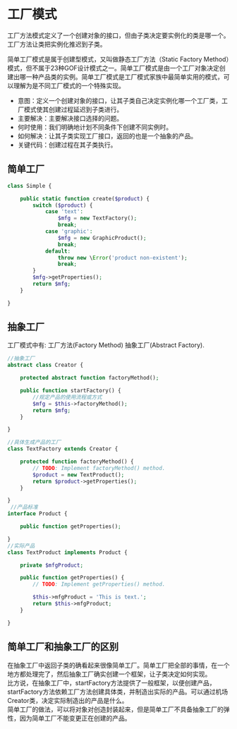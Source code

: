 # 工厂模式
工厂方法模式定义了一个创建对象的接口，但由子类决定要实例化的类是哪一个。工厂方法让类把实例化推迟到子类。


简单工厂模式是属于创建型模式，又叫做静态工厂方法（Static Factory Method）模式，但不属于23种GOF设计模式之一。简单工厂模式是由一个工厂对象决定创建出哪一种产品类的实例。简单工厂模式是工厂模式家族中最简单实用的模式，可以理解为是不同工厂模式的一个特殊实现。

- 意图：定义一个创建对象的接口，让其子类自己决定实例化哪一个工厂类，工厂模式使其创建过程延迟到子类进行。
- 主要解决：主要解决接口选择的问题。
- 何时使用：我们明确地计划不同条件下创建不同实例时。
- 如何解决：让其子类实现工厂接口，返回的也是一个抽象的产品。
- 关键代码：创建过程在其子类执行。

## 简单工厂
```php
class Simple {

    public static function create($product) {
        switch ($product) {
            case 'text':
                $mfg = new TextFactory();
                break;
            case 'graphic':
                $mfg = new GraphicProduct();
                break;
            default:
                throw new \Error('product non-existent');
                break;
        }
        $mfg->getProperties();
        return $mfg;
    }

}
```

## 抽象工厂
工厂模式中有: 工厂方法(Factory Method) 抽象工厂(Abstract Factory).
```php
//抽象工厂
abstract class Creator {

    protected abstract function factoryMethod();

    public function startFactory() {
        //规定产品的使用流程或方式
        $mfg = $this->factoryMethod();
        return $mfg;
    }

}

//具体生成产品的工厂
class TextFactory extends Creator {

    protected function factoryMethod() {
        // TODO: Implement factoryMethod() method.
        $product = new TextProduct();
        return $product->getProperties();
    }

}
 //产品标准
interface Product {

    public function getProperties();

}
//实际产品
class TextProduct implements Product {

    private $mfgProduct;

    public function getProperties() {
        // TODO: Implement getProperties() method.

        $this->mfgProduct = 'This is text.';
        return $this->mfgProduct;
    }

}
```

## 简单工厂和抽象工厂的区别
在抽象工厂中返回子类的确看起来很像简单工厂。简单工厂把全部的事情，在一个地方都处理完了，然后抽象工厂确实创建一个框架，让子类决定如何实现。  
比方说，在抽象工厂中，startFactory方法提供了一般框架，以便创建产品，startFactory方法依赖工厂方法创建具体类，并制造出实际的产品。可以通过机场Creator类，决定实际制造出的产品是什么。  
简单工厂的做法，可以将对象对创造封装起来，但是简单工厂不具备抽象工厂的弹性，因为简单工厂不能变更正在创建的产品。